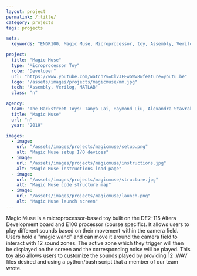 ```yaml
---
layout: project
permalink: /:title/
category: projects
tags: projects

meta:
  keywords: "ENGR100, Magic Muse, Microprocessor, toy, Assembly, Verilog"

project:
  title: "Magic Muse"
  type: "Microprocessor Toy"
  role: "Developer"
  url: "https://www.youtube.com/watch?v=ClvJEEwGWv8&feature=youtu.be"
  logo: "/assets/images/projects/magicmuse/mm.jpg"
  tech: "Assembly, Verilog, MATLAB"
  class: "n"

agency:
  team: "The Backstreet Toys: Tanya Lai, Raymond Liu, Alexandra Stavrakos, Anthony Zhu"
  title: "Magic Muse"
  url: "n"
  year: "2019"

images:
  - image:
    url: "/assets/images/projects/magicmuse/setup.png"
    alt: "Magic Muse setup I/O devices"
  - image:
    url: "/assets/images/projects/magicmuse/instructions.jpg"
    alt: "Magic Muse instructions load page"
  - image:
    url: "/assets/images/projects/magicmuse/structure.jpg"
    alt: "Magic Muse code structure map"
  - image:
    url: "/assets/images/projects/magicmuse/launch.png"
    alt: "Magic Muse launch screen"
---
```

<p>Magic Muse is a microprocessor-based toy built on the DE2-115 Altera Development board and E100 processor (course specific). It allows users to play different sounds based on their movement within the camera field. Users hold a "magic wand" and can move it around the camera field to interact with 12 sound zones. The active zone which they trigger will then be displayed on the screen and the corresponding noise will be played. This toy also allows users to customize the sounds played by providing 12 .WAV files desired and using a python/bash script that a member of our team wrote.</p>
<br>


